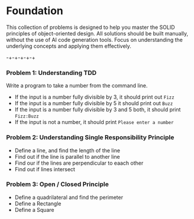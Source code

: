 # Foundation

This collection of problems is designed to help you master the SOLID principles of object-oriented design. All solutions should be built manually, without the use of AI code generation tools.  Focus on understanding the underlying concepts and applying them effectively.

-+-+-+-+-+

### Problem 1: Understanding TDD

Write a program to take a number from the command line.
* If the input is a number fully divisible by 3, it should print out `Fizz`
* If the input is a number fully divisible by 5 it should print out `Buzz`
* If the input is a number fully divisible by 3 and 5 both, it should print `Fizz:Buzz`
* If the input is not a number, it should print `Please enter a number`


### Problem 2: Understanding Single Responsibility Principle

* Define a line, and find the length of the line
* Find out if the line is parallel to another line
* Find our if the lines are perpendicular to eaach other
* Find out if lines intersect

### Problem 3: Open / Closed Principle
* Define a quadrilateral and find the perimeter
* Define a Rectangle
* Define a Square